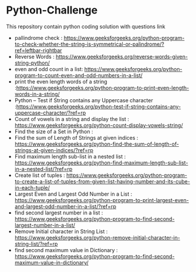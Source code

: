 # Python-Challenge
This repository contain python coding solution with questions link
- pallindrome check : https://www.geeksforgeeks.org/python-program-to-check-whether-the-string-is-symmetrical-or-palindrome/?ref=leftbar-rightbar
- Reverse Words : https://www.geeksforgeeks.org/reverse-words-given-string-python/
- even and odd count in a list: https://www.geeksforgeeks.org/python-program-to-count-even-and-odd-numbers-in-a-list/
- print the even length words of a string :https://www.geeksforgeeks.org/python-program-to-print-even-length-words-in-a-string/
- Python – Test if String contains any Uppercase character :https://www.geeksforgeeks.org/python-test-if-string-contains-any-uppercase-character/?ref=rp
- Count of vowels in a string and display the list : https://www.geeksforgeeks.org/python-count-display-vowels-string/
- Find the size of a Set in Python : 
- Find the sum of Length of Strings at given indices : https://www.geeksforgeeks.org/python-find-the-sum-of-length-of-strings-at-given-indices/?ref=rp
- Find maximum length sub-list in a nested list : https://www.geeksforgeeks.org/python-find-maximum-length-sub-list-in-a-nested-list/?ref=rp
- Create list of tuples : https://www.geeksforgeeks.org/python-program-to-create-a-list-of-tuples-from-given-list-having-number-and-its-cube-in-each-tuple/
- Largest Even and Largest Odd Number in a List : https://www.geeksforgeeks.org/python-program-to-print-largest-even-and-largest-odd-number-in-a-list/?ref=rp
- find second largest number in a list : https://www.geeksforgeeks.org/python-program-to-find-second-largest-number-in-a-list/
- Remove Initial character in String List : https://www.geeksforgeeks.org/python-remove-initial-character-in-string-list/?ref=rp
- find second maximum value in Dictionary : https://www.geeksforgeeks.org/python-program-to-find-second-maximum-value-in-dictionary/
